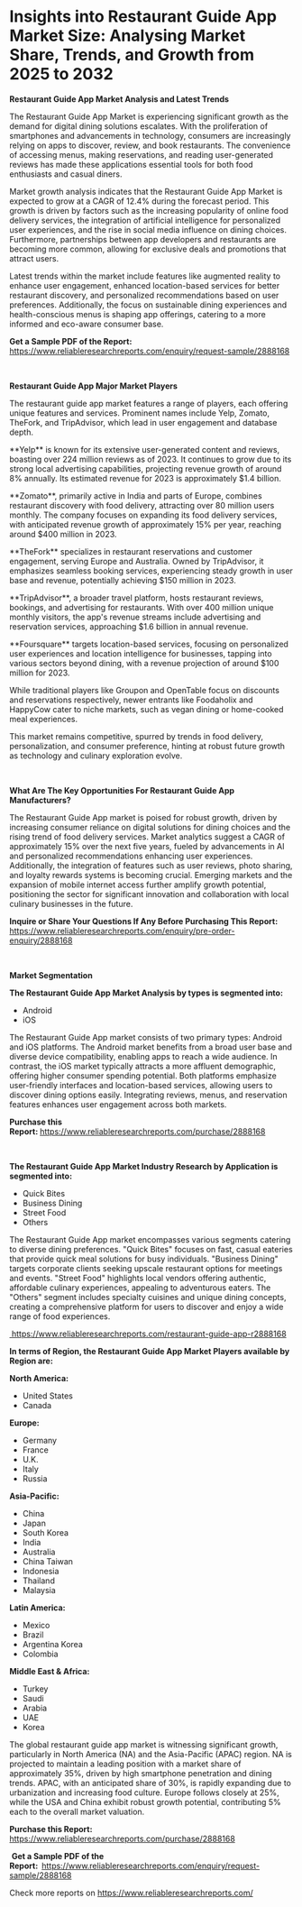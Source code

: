 <p><h1>Insights into Restaurant Guide App Market Size: Analysing Market Share, Trends, and Growth from 2025 to 2032</h1></p><p><strong>Restaurant Guide App Market Analysis and Latest Trends</strong></p>
<p><p>The Restaurant Guide App Market is experiencing significant growth as the demand for digital dining solutions escalates. With the proliferation of smartphones and advancements in technology, consumers are increasingly relying on apps to discover, review, and book restaurants. The convenience of accessing menus, making reservations, and reading user-generated reviews has made these applications essential tools for both food enthusiasts and casual diners.</p><p>Market growth analysis indicates that the Restaurant Guide App Market is expected to grow at a CAGR of 12.4% during the forecast period. This growth is driven by factors such as the increasing popularity of online food delivery services, the integration of artificial intelligence for personalized user experiences, and the rise in social media influence on dining choices. Furthermore, partnerships between app developers and restaurants are becoming more common, allowing for exclusive deals and promotions that attract users.</p><p>Latest trends within the market include features like augmented reality to enhance user engagement, enhanced location-based services for better restaurant discovery, and personalized recommendations based on user preferences. Additionally, the focus on sustainable dining experiences and health-conscious menus is shaping app offerings, catering to a more informed and eco-aware consumer base.</p></p>
<p><strong>Get a Sample PDF of the Report:&nbsp;</strong> <a href="https://www.reliableresearchreports.com/enquiry/request-sample/2888168?utm_campaign=2030&utm_medium=2&utm_source=Github&utm_content=ia&utm_term=14032025&utm_id=restaurant-guide-app">https://www.reliableresearchreports.com/enquiry/request-sample/2888168</a></p>
<p>&nbsp;</p>
<p><strong>Restaurant Guide App Major Market Players</strong></p>
<p><p>The restaurant guide app market features a range of players, each offering unique features and services. Prominent names include Yelp, Zomato, TheFork, and TripAdvisor, which lead in user engagement and database depth.</p><p>**Yelp** is known for its extensive user-generated content and reviews, boasting over 224 million reviews as of 2023. It continues to grow due to its strong local advertising capabilities, projecting revenue growth of around 8% annually. Its estimated revenue for 2023 is approximately $1.4 billion.</p><p>**Zomato**, primarily active in India and parts of Europe, combines restaurant discovery with food delivery, attracting over 80 million users monthly. The company focuses on expanding its food delivery services, with anticipated revenue growth of approximately 15% per year, reaching around $400 million in 2023.</p><p>**TheFork** specializes in restaurant reservations and customer engagement, serving Europe and Australia. Owned by TripAdvisor, it emphasizes seamless booking services, experiencing steady growth in user base and revenue, potentially achieving $150 million in 2023.</p><p>**TripAdvisor**, a broader travel platform, hosts restaurant reviews, bookings, and advertising for restaurants. With over 400 million unique monthly visitors, the app's revenue streams include advertising and reservation services, approaching $1.6 billion in annual revenue.</p><p>**Foursquare** targets location-based services, focusing on personalized user experiences and location intelligence for businesses, tapping into various sectors beyond dining, with a revenue projection of around $100 million for 2023.</p><p>While traditional players like Groupon and OpenTable focus on discounts and reservations respectively, newer entrants like Foodaholix and HappyCow cater to niche markets, such as vegan dining or home-cooked meal experiences.</p><p>This market remains competitive, spurred by trends in food delivery, personalization, and consumer preference, hinting at robust future growth as technology and culinary exploration evolve.</p></p>
<p>&nbsp;</p>
<p><strong>What Are The Key Opportunities For Restaurant Guide App Manufacturers?</strong></p>
<p><p>The Restaurant Guide App market is poised for robust growth, driven by increasing consumer reliance on digital solutions for dining choices and the rising trend of food delivery services. Market analytics suggest a CAGR of approximately 15% over the next five years, fueled by advancements in AI and personalized recommendations enhancing user experiences. Additionally, the integration of features such as user reviews, photo sharing, and loyalty rewards systems is becoming crucial. Emerging markets and the expansion of mobile internet access further amplify growth potential, positioning the sector for significant innovation and collaboration with local culinary businesses in the future.</p></p>
<p><strong>Inquire or Share Your Questions If Any Before Purchasing This Report:</strong> <a href="https://www.reliableresearchreports.com/enquiry/pre-order-enquiry/2888168?utm_campaign=2030&utm_medium=2&utm_source=Github&utm_content=ia&utm_term=14032025&utm_id=restaurant-guide-app">https://www.reliableresearchreports.com/enquiry/pre-order-enquiry/2888168</a></p>
<p>&nbsp;</p>
<p><strong>Market Segmentation</strong></p>
<p><strong>The Restaurant Guide App Market Analysis by types is segmented into:</strong></p>
<p><ul><li>Android</li><li>iOS</li></ul></p>
<p><p>The Restaurant Guide App market consists of two primary types: Android and iOS platforms. The Android market benefits from a broad user base and diverse device compatibility, enabling apps to reach a wide audience. In contrast, the iOS market typically attracts a more affluent demographic, offering higher consumer spending potential. Both platforms emphasize user-friendly interfaces and location-based services, allowing users to discover dining options easily. Integrating reviews, menus, and reservation features enhances user engagement across both markets.</p></p>
<p><strong>Purchase this Report:&nbsp;</strong><a href="https://www.reliableresearchreports.com/purchase/2888168?utm_campaign=2030&utm_medium=2&utm_source=Github&utm_content=ia&utm_term=14032025&utm_id=restaurant-guide-app">https://www.reliableresearchreports.com/purchase/2888168</a></p>
<p>&nbsp;</p>
<p><strong>The Restaurant Guide App Market Industry Research by Application is segmented into:</strong></p>
<p><ul><li>Quick Bites</li><li>Business Dining</li><li>Street Food</li><li>Others</li></ul></p>
<p><p>The Restaurant Guide App market encompasses various segments catering to diverse dining preferences. "Quick Bites" focuses on fast, casual eateries that provide quick meal solutions for busy individuals. "Business Dining" targets corporate clients seeking upscale restaurant options for meetings and events. "Street Food" highlights local vendors offering authentic, affordable culinary experiences, appealing to adventurous eaters. The "Others" segment includes specialty cuisines and unique dining concepts, creating a comprehensive platform for users to discover and enjoy a wide range of food experiences.</p></p>
<p><a href="https://www.reliableresearchreports.com/restaurant-guide-app-r2888168?utm_campaign=2030&utm_medium=2&utm_source=Github&utm_content=ia&utm_term=14032025&utm_id=restaurant-guide-app">&nbsp;https://www.reliableresearchreports.com/restaurant-guide-app-r2888168</a></p>
<p><strong>In terms of Region, the Restaurant Guide App Market Players available by Region are:</strong></p>
<p>
    <p> <strong> North America: </strong>
        <ul>
            <li>United States</li>
            <li>Canada</li>
        </ul>
        </p> 
    <p> <strong> Europe: </strong>
        <ul>
            <li>Germany</li>
            <li>France</li>
            <li>U.K.</li>
            <li>Italy</li>
            <li>Russia</li>
        </ul>
        </p> 
    <p> <strong> Asia-Pacific: </strong>
        <ul>
            <li>China</li>
            <li>Japan</li>
            <li>South Korea</li>
            <li>India</li>
            <li>Australia</li>
            <li>China Taiwan</li>
            <li>Indonesia</li>
            <li>Thailand</li>
            <li>Malaysia</li>
        </ul>
        </p> 
    <p> <strong> Latin America: </strong>
        <ul>
            <li>Mexico</li>
            <li>Brazil</li>
            <li>Argentina Korea</li>
            <li>Colombia</li>
        </ul>
        </p> 
    <p> <strong> Middle East & Africa: </strong>
        <ul>
            <li>Turkey</li>
            <li>Saudi</li>
            <li>Arabia</li>
            <li>UAE</li>
            <li>Korea</li>
        </ul>
    </p>
    </p>
<p><p>The global restaurant guide app market is witnessing significant growth, particularly in North America (NA) and the Asia-Pacific (APAC) region. NA is projected to maintain a leading position with a market share of approximately 35%, driven by high smartphone penetration and dining trends. APAC, with an anticipated share of 30%, is rapidly expanding due to urbanization and increasing food culture. Europe follows closely at 25%, while the USA and China exhibit robust growth potential, contributing 5% each to the overall market valuation.</p></p>
<p><strong>Purchase this Report: </strong><a href="https://www.reliableresearchreports.com/purchase/2888168?utm_campaign=2030&utm_medium=2&utm_source=Github&utm_content=ia&utm_term=14032025&utm_id=restaurant-guide-app">https://www.reliableresearchreports.com/purchase/2888168</a></p>
<p>&nbsp;<strong>Get a Sample PDF of the Report:&nbsp;&nbsp;</strong><a href="https://www.reliableresearchreports.com/enquiry/request-sample/2888168?utm_campaign=2030&utm_medium=2&utm_source=Github&utm_content=ia&utm_term=14032025&utm_id=restaurant-guide-app">https://www.reliableresearchreports.com/enquiry/request-sample/2888168</a></p>
<p><strong></strong></p>
<p>Check more reports on <a href="https://www.reliableresearchreports.com/?utm_campaign=2030&utm_medium=2&utm_source=Github&utm_content=ia&utm_term=14032025&utm_id=restaurant-guide-app">https://www.reliableresearchreports.com/</a></p>